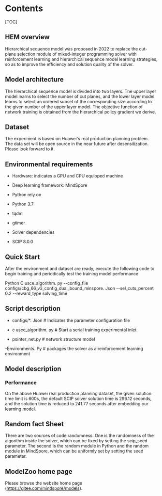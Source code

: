 # Contents

[TOC]

## HEM overview

Hierarchical sequence model was proposed in 2022 to replace the cut-plane selection module of mixed-integer programming
solver with reinforcement learning and hierarchical sequence model learning strategies, so as to improve the efficiency
and solution quality of the solver.

## Model architecture

The hierarchical sequence model is divided into two layers. The upper layer model learns to select the number of cut
planes, and the lower layer model learns to select an ordered subset of the corresponding size according to the given
number of the upper layer model. The objective function of network training is obtained from the hierarchical policy
gradient we derive.

## Dataset

The experiment is based on Huawei's real production planning problem. The data set will be open source in the near
future after desensitization. Please look forward to it.

## Environmental requirements

- Hardware: indicates a GPU and CPU equipped machine

- Deep learning framework: MindSpore

- Python rely on

- Python 3.7

- tqdm

- gtimer

- Solver dependencies

- SCIP 8.0.0

## Quick Start

After the environment and dataset are ready, execute the following code to begin training and periodically test the
training model performance

Python C usce_algorithm. py --config_file configs/cbg_66_v3_config_dual_bound_minspore. Json --sel_cuts_percent 0.2
--reward_type solving_time

## Script description

- configs/*. Json # Indicates the parameter configuration file

- c usce_algorithm. py # Start a serial training experimental inlet

- pointer_net.py # network structure model

-Environments. Py # packages the solver as a reinforcement learning environment

## Model description

### Performance

On the above Huawei real production planning dataset, the given solution time limit is 600s, the default SCIP solver
solution time is 296.12 seconds, and the solution time is reduced to 241.77 seconds after embedding our learning model.

## Random fact Sheet

There are two sources of code randomness. One is the randomness of the algorithm inside the solver, which can be fixed
by setting the scip_seed parameter. The second is the random module in Python and the random module in MindSpore, which
can be uniformly set by setting the seed parameter.

## ModelZoo home page

Please browse the website home page (<https://gitee.com/mindspore/models>).
